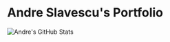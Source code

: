 # Andre Slavescu's Portfolio

![Andre's GitHub Stats](https://github-readme-stats.vercel.app/api?username=AndreSlavescu&show_icons=true&theme=radical)


